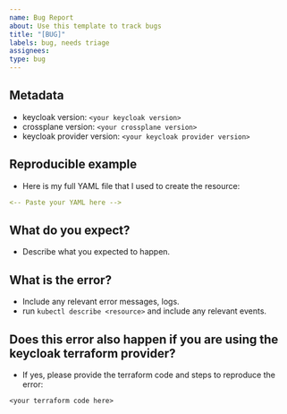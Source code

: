 ```yaml
---
name: Bug Report
about: Use this template to track bugs
title: "[BUG]"
labels: bug, needs triage
assignees: 
type: bug
---
```


## Metadata
- keycloak version: `<your keycloak version>`
- crossplane version: `<your crossplane version>`
- keycloak provider version:  `<your keycloak provider version>`

## Reproducible example
- Here is my full YAML file that I used to create the resource:

```yaml
<-- Paste your YAML here -->
``` 


## What do you expect? 
- Describe what you expected to happen.


## What is the error? 
- Include any relevant error messages, logs. 
- run `kubectl describe <resource>` and include any relevant events.


## Does this error also happen if you are using the keycloak terraform provider? 

- If yes, please provide the terraform code and steps to reproduce the error: 

```hcl
<your terraform code here>
``` 

